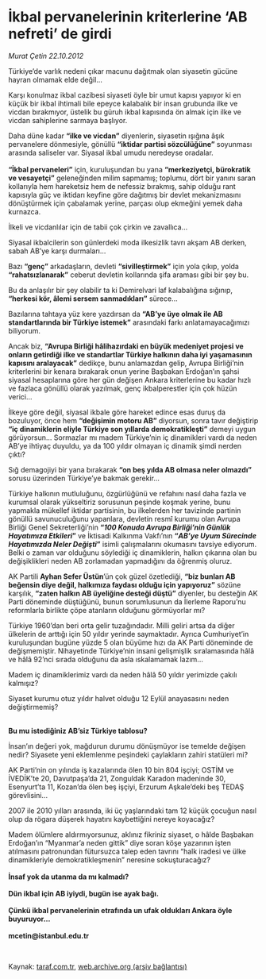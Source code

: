 # İkbal pervanelerinin kriterlerine ‘AB nefreti’ de girdi

*Murat Çetin 22.10.2012*

<div class="yazi"><p>Türkiye’de varlık nedeni çıkar macunu dağıtmak olan siyasetin gücüne hayran olmamak elde değil... </p>
<p>Karşı konulmaz ikbal cazibesi siyaseti öyle bir umut kapısı yapıyor ki en küçük bir ikbal ihtimali bile epeyce kalabalık bir insan grubunda ilke ve vicdan bırakmıyor, üstelik bu güruh ikbal kapısında ön almak için ilke ve vicdan sahiplerine sarmaya başlıyor.</p>
<p>Daha düne kadar <b>“ilke ve vicdan”</b> diyenlerin, siyasetin ışığına âşık pervanelere dönmesiyle, gönüllü <b>“iktidar partisi sözcülüğüne”</b> soyunması arasında saliseler var. Siyasal ikbal umudu neredeyse oradalar.<br/><br/><b>“İkbal pervaneleri”</b> için, kuruluşundan bu yana <b>“merkeziyetçi, bürokratik ve vesayetçi”</b> geleneğinden milim sapmamış; toplumu, dört bir yanını saran kollarıyla hem hareketsiz hem de nefessiz bırakmış, sahip olduğu rant kapısıyla güç ve iktidarı keyfine göre dağıtmış bir devlet mekanizmasını dönüştürmek için çabalamak yerine, parçası olup ekmeğini yemek daha kurnazca.</p>
<p>İlkeli ve vicdanlılar için de tabii çok çirkin ve zavallıca...</p>
<p>Siyasal ikbalcilerin son günlerdeki moda ilkesizlik tavrı akşam AB derken, sabah AB’ye karşı durmaları...</p>
<p>Bazı <b>“genç”</b> arkadaşların, devleti <b>“sivilleştirmek”</b> için yola çıkıp, yolda <b>“rahatsızlanarak”</b> ceberut devletin kollarında şifa araması gibi bir şey bu.</p>
<p>Bu da anlaşılır bir şey olabilir ta ki Demirelvari laf kalabalığına sığınıp, <b>“herkesi kör, âlemi sersem sanmadıkları”</b> sürece...</p>
<p>Bazılarına tahtaya yüz kere yazdırsan da <b>“AB’ye üye olmak ile AB standartlarında bir Türkiye istemek”</b> arasındaki farkı anlatamayacağımızı biliyorum.</p>
<p>Ancak biz, <b>“Avrupa Birliği hâlihazırdaki en büyük medeniyet projesi ve onların getirdiği ilke ve standartlar Türkiye halkının daha iyi yaşamasının kapısını aralayacak”</b> dedikçe, bunu anlamazdan gelip, Avrupa Birliği’nin kriterlerini bir kenara bırakarak onun yerine Başbakan Erdoğan’ın şahsi siyasal hesaplarına göre her gün değişen Ankara kriterlerine bu kadar hızlı ve fazlaca gönüllü olarak yazılmak, genç ikbalperestler için çok hüzün verici...</p>
<p>İlkeye göre değil, siyasal ikbale göre hareket edince esas duruş da bozuluyor, önce hem <b>“değişimin motoru AB”</b> diyorsun, sonra tavır değiştirip <b>“iç dinamiklerin eliyle Türkiye son yıllarda demokratikleşti”</b> demeyi uygun görüyorsun... Sormazlar mı madem Türkiye’nin iç dinamikleri vardı da neden AB’ye ihtiyaç duyuldu, ya da 100 yıldır olmayan iç dinamik şimdi nerden çıktı?</p>
<p>Sığ demagojiyi bir yana bırakarak <b>“on beş yılda AB olmasa neler olmazdı”</b> sorusu üzerinden Türkiye’ye bakmak gerekir... </p>
<p>Türkiye halkının mutluluğunu, özgürlüğünü ve refahını nasıl daha fazla ve kurumsal olarak yükseltiriz sorusunun peşinde koşmak yerine, bunu yapmakla mükellef iktidar partisinin, bu ilkelerden her tavizinde partinin gönüllü savunuculuğunu yapanlara, devletin resmî kurumu olan Avrupa Birliği Genel Sekreterliği’nin <b>“<i>100 Konuda Avrupa Birliği’nin Günlük Hayatımıza Etkileri</i>”</b> ve İktisadi Kalkınma Vakfı’nın <b>“<i>AB’ye Uyum Sürecinde Hayatımızda Neler Değişti</i>”</b> isimli çalışmalarını okumasını tavsiye ediyorum. Belki o zaman var olduğunu söylediği iç dinamiklerin, halkın çıkarına olan bu değişiklikleri neden AB zorlamadan yapmadığını da öğrenmiş oluruz.</p>
<p>AK Partili <b>Ayhan Sefer Üstün</b>’ün çok güzel özetlediği, <b>“biz bunları AB beğensin diye değil, halkımıza faydası olduğu için yapıyoruz”</b> sözüne karşılık, <b>“zaten halkın AB üyeliğine desteği düştü”</b> diyenler, bu desteğin AK Parti döneminde düştüğünü, bunun sorumlusunun da İlerleme Raporu’nu reformlarla birlikte çöpe atanların olduğunu görmüyorlar mı?</p>
<p>Türkiye 1960’dan beri orta gelir tuzağındadır. Milli geliri artsa da diğer ülkelerin de arttığı için 50 yıldır yerinde saymaktadır. Ayrıca Cumhuriyet’in kuruluşundan bugüne yüzde 5 olan büyüme hızı da AK Parti döneminde de değişmemiştir. Nihayetinde Türkiye’nin insani gelişmişlik sıralamasında hâlâ ve hâlâ 92’nci sırada olduğunu da asla ıskalamamak lazım... </p>
<p>Madem iç dinamiklerimiz vardı da neden hâlâ 50 yıldır yerimizde çakılı kalmışız? </p>
<p>Siyaset kurumu otuz yıldır halvet olduğu 12 Eylül anayasasını neden değiştirmemiş?</p>
<p><b><br/>Bu mu istediğiniz AB’siz Türkiye tablosu?</b></p>
<p>İnsan’ın değeri yok, mağdurun durumu dönüşmüyor ise temelde değişen nedir? Siyasete yeni eklemlenme peşindeki çaylakların zahiri statüleri mi?</p>
<p>AK Parti’nin on yılında iş kazalarında ölen 10 bin 804 işçiyi; OSTİM ve İVEDİK’te 20, Davutpaşa’da 21, Zonguldak Karadon madeninde 30, Esenyurt’ta 11, Kozan’da ölen beş işçiyi, Erzurum Aşkale’deki beş TEDAŞ görevlisini...</p>
<p>2007 ile 2010 yılları arasında, iki üç yaşlarındaki tam 12 küçük çocuğun nasıl olup da rögara düşerek hayatını kaybettiğini nereye koyacağız? </p>
<p>Madem ölümlere aldırmıyorsunuz, aklınız fikriniz siyaset, o hâlde Başbakan Erdoğan’ın “Myanmar’a neden gittik” diye soran köşe yazarının işten atılmasını patronundan fütursuzca talep eden tavrını “halk iradesi ve ülke dinamikleriyle demokratikleşmenin” neresine sokuşturacağız?<br/><br/><b>İnsaf yok da utanma da mı kalmadı?<br/><br/></b><b>Dün ikbal için AB iyiydi, bugün ise ayak bağı.<br/><br/></b><b>Çünkü ikbal pervanelerinin etrafında un ufak oldukları Ankara öyle buyuruyor...<br/><br/></b><b>mcetin@istanbul.edu.tr</b></p>
<p> </p>
</div>

Kaynak: [taraf.com.tr](http://www.taraf.com.tr/murat-cetin/makale-ikbal-pervanelerinin-kriterlerine-ab-nefreti-de.htm), [web.archive.org (arşiv bağlantısı)](http://web.archive.org/web/20131107113525/http://www.taraf.com.tr/murat-cetin/makale-ikbal-pervanelerinin-kriterlerine-ab-nefreti-de.htm)
